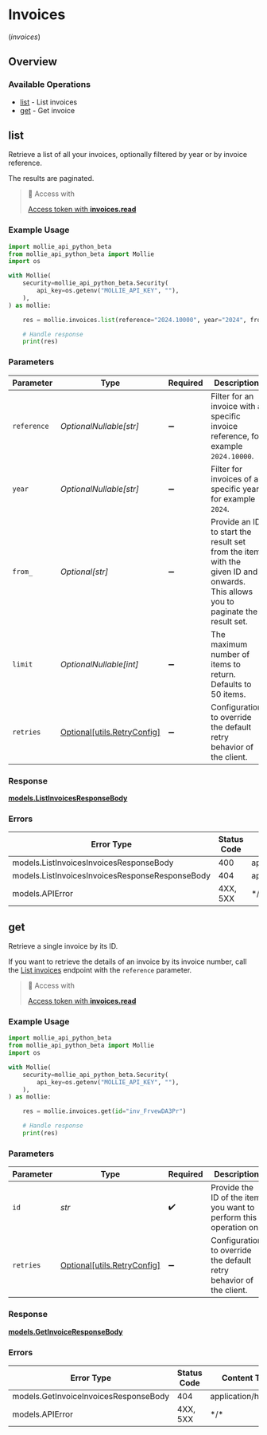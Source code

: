 # Invoices
(*invoices*)

## Overview

### Available Operations

* [list](#list) - List invoices
* [get](#get) - Get invoice

## list

Retrieve a list of all your invoices, optionally filtered by year or by invoice reference.

The results are paginated.

> 🔑 Access with
>
> [Access token with **invoices.read**](/reference/authentication)

### Example Usage

```python
import mollie_api_python_beta
from mollie_api_python_beta import Mollie
import os

with Mollie(
    security=mollie_api_python_beta.Security(
        api_key=os.getenv("MOLLIE_API_KEY", ""),
    ),
) as mollie:

    res = mollie.invoices.list(reference="2024.10000", year="2024", from_="inv_xBEbP9rvAq")

    # Handle response
    print(res)

```

### Parameters

| Parameter                                                                                                                      | Type                                                                                                                           | Required                                                                                                                       | Description                                                                                                                    | Example                                                                                                                        |
| ------------------------------------------------------------------------------------------------------------------------------ | ------------------------------------------------------------------------------------------------------------------------------ | ------------------------------------------------------------------------------------------------------------------------------ | ------------------------------------------------------------------------------------------------------------------------------ | ------------------------------------------------------------------------------------------------------------------------------ |
| `reference`                                                                                                                    | *OptionalNullable[str]*                                                                                                        | :heavy_minus_sign:                                                                                                             | Filter for an invoice with a specific invoice reference, for example `2024.10000`.                                             | 2024.10000                                                                                                                     |
| `year`                                                                                                                         | *OptionalNullable[str]*                                                                                                        | :heavy_minus_sign:                                                                                                             | Filter for invoices of a specific year, for example `2024`.                                                                    | 2024                                                                                                                           |
| `from_`                                                                                                                        | *Optional[str]*                                                                                                                | :heavy_minus_sign:                                                                                                             | Provide an ID to start the result set from the item with the given ID and onwards. This allows you to paginate the result set. | inv_xBEbP9rvAq                                                                                                                 |
| `limit`                                                                                                                        | *OptionalNullable[int]*                                                                                                        | :heavy_minus_sign:                                                                                                             | The maximum number of items to return. Defaults to 50 items.                                                                   | 50                                                                                                                             |
| `retries`                                                                                                                      | [Optional[utils.RetryConfig]](../../models/utils/retryconfig.md)                                                               | :heavy_minus_sign:                                                                                                             | Configuration to override the default retry behavior of the client.                                                            |                                                                                                                                |

### Response

**[models.ListInvoicesResponseBody](../../models/listinvoicesresponsebody.md)**

### Errors

| Error Type                                      | Status Code                                     | Content Type                                    |
| ----------------------------------------------- | ----------------------------------------------- | ----------------------------------------------- |
| models.ListInvoicesInvoicesResponseBody         | 400                                             | application/hal+json                            |
| models.ListInvoicesInvoicesResponseResponseBody | 404                                             | application/hal+json                            |
| models.APIError                                 | 4XX, 5XX                                        | \*/\*                                           |

## get

Retrieve a single invoice by its ID.

If you want to retrieve the details of an invoice by its invoice number, call the [List invoices](list-invoices) endpoint with the `reference` parameter.

> 🔑 Access with
>
> [Access token with **invoices.read**](/reference/authentication)

### Example Usage

```python
import mollie_api_python_beta
from mollie_api_python_beta import Mollie
import os

with Mollie(
    security=mollie_api_python_beta.Security(
        api_key=os.getenv("MOLLIE_API_KEY", ""),
    ),
) as mollie:

    res = mollie.invoices.get(id="inv_FrvewDA3Pr")

    # Handle response
    print(res)

```

### Parameters

| Parameter                                                           | Type                                                                | Required                                                            | Description                                                         | Example                                                             |
| ------------------------------------------------------------------- | ------------------------------------------------------------------- | ------------------------------------------------------------------- | ------------------------------------------------------------------- | ------------------------------------------------------------------- |
| `id`                                                                | *str*                                                               | :heavy_check_mark:                                                  | Provide the ID of the item you want to perform this operation on.   | inv_FrvewDA3Pr                                                      |
| `retries`                                                           | [Optional[utils.RetryConfig]](../../models/utils/retryconfig.md)    | :heavy_minus_sign:                                                  | Configuration to override the default retry behavior of the client. |                                                                     |

### Response

**[models.GetInvoiceResponseBody](../../models/getinvoiceresponsebody.md)**

### Errors

| Error Type                            | Status Code                           | Content Type                          |
| ------------------------------------- | ------------------------------------- | ------------------------------------- |
| models.GetInvoiceInvoicesResponseBody | 404                                   | application/hal+json                  |
| models.APIError                       | 4XX, 5XX                              | \*/\*                                 |